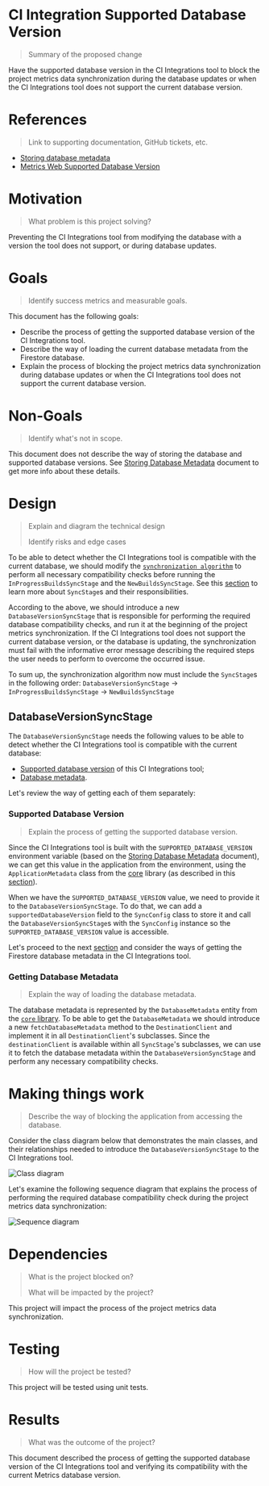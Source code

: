 # CI Integration Supported Database Version
> Summary of the proposed change

Have the supported database version in the CI Integrations tool to block the project metrics data synchronization during the database updates or when the CI Integrations tool does not support the current database version.

# References
> Link to supporting documentation, GitHub tickets, etc.
- [Storing database metadata](https://github.com/platform-platform/monorepo/blob/master/metrics/docs/01_storing_database_metadata.md)
- [Metrics Web Supported Database Version](https://github.com/platform-platform/monorepo/blob/master/metrics/web/docs/features/supported_database_version/01_supported_database_version.md)

# Motivation
> What problem is this project solving?

Preventing the CI Integrations tool from modifying the database with a version the tool does not support, or during database updates.

# Goals
> Identify success metrics and measurable goals.

This document has the following goals:
- Describe the process of getting the supported database version of the CI Integrations tool.
- Describe the way of loading the current database metadata from the Firestore database.
- Explain the process of blocking the project metrics data synchronization during database updates or when the CI Integrations tool does not support the current database version.

# Non-Goals
> Identify what's not in scope.

This document does not describe the way of storing the database and supported database versions. See [Storing Database Metadata](https://github.com/platform-platform/monorepo/blob/master/metrics/docs/01_storing_database_metadata.md) document to get more info about these details.

# Design
> Explain and diagram the technical design
>
> Identify risks and edge cases

To be able to detect whether the CI Integrations tool is compatible with the current database, we should modify the [`synchronization algorithm`](https://github.com/platform-platform/monorepo/blob/master/metrics/ci_integrations/docs/06_builds_synchronization.md#synchronization-algorithm) to perform all necessary compatibility checks before running the `InProgressBuildsSyncStage` and the `NewBuildsSyncStage`. See this [section](https://github.com/platform-platform/monorepo/blob/master/metrics/ci_integrations/docs/features/in_progress_builds/in_progress_builds_introduction.md#sync-algorithm-stages) to learn more about `SyncStage`s and their responsibilities.

According to the above, we should introduce a new `DatabaseVersionSyncStage` that is responsible for performing the required database compatibility checks, and run it at the beginning of the project metrics synchronization. If the CI Integrations tool does not support the current database version, or the database is updating, the synchronization must fail with the informative error message describing the required steps the user needs to perform to overcome the occurred issue. 

To sum up, the synchronization algorithm now must include the `SyncStage`s in the following order:
`DatabaseVersionSyncStage` -> `InProgressBuildsSyncStage` -> `NewBuildsSyncStage`

## DatabaseVersionSyncStage
The `DatabaseVersionSyncStage` needs the following values to be able to detect whether the CI Integrations tool is compatible with the current database:
- [Supported database version](#Supported-Database-Version) of this CI Integrations tool;
- [Database metadata](#Getting-Database-Metadata).

Let's review the way of getting each of them separately:

### Supported Database Version
> Explain the process of getting the supported database version.

Since the CI Integrations tool is built with the `SUPPORTED_DATABASE_VERSION` environment variable (based on the [Storing Database Metadata](https://github.com/platform-platform/monorepo/blob/master/metrics/docs/01_storing_database_metadata.md#supported-database-version) document), we can get this value in the application from the environment, using the `ApplicationMetadata` class from the [core](https://github.com/platform-platform/monorepo/tree/master/metrics/core) library (as described in this [section](https://github.com/platform-platform/monorepo/blob/master/metrics/web/docs/features/supported_database_version/01_supported_database_version.md#supported-database-version)).

When we have the `SUPPORTED_DATABASE_VERSION` value, we need to provide it to the `DatabaseVersionSyncStage`.  To do that, we can add a `supportedDatabaseVersion` field to the `SyncConfig` class to store it and call the `DatabaseVersionSyncStage`s with the `SyncConfig` instance so the `SUPPORTED_DATABASE_VERSION` value is accessible.

Let's proceed to the next [section](#Getting-Database-Metadata) and consider the ways of getting the Firestore database metadata in the CI Integrations tool.

### Getting Database Metadata
> Explain the way of loading the database metadata.

The database metadata is represented by the `DatabaseMetadata` entity from the [`core` library](https://github.com/platform-platform/dashboard/tree/master/metrics/core). To be able to get the `DatabaseMetadata` we should introduce a new `fetchDatabaseMetadata` method to the `DestinationClient` and implement it in all `DestinationClient`'s subclasses. Since the `destinationClient` is available within all `SyncStage`'s subclasses, we can use it to fetch the database metadata within the `DatabaseVersionSyncStage` and perform any necessary compatibility checks.

# Making things work
> Describe the way of blocking the application from accessing the database.

Consider the class diagram below that demonstrates the main classes, and their relationships needed to introduce the `DatabaseVersionSyncStage` to the CI Integrations tool.

![Class diagram](http://www.plantuml.com/plantuml/proxy?cache=no&fmt=svg&src=https://github.com/platform-platform/dashboard/raw/ci_integrations_supported_database_version_doc/metrics/ci_integrations/docs/features/supported_database_version/diagrams/ci_integrations_supported_db_version_class_diagram.puml)

Let's examine the following sequence diagram that explains the process of performing the required database compatibility check during the project metrics data synchronization:

![Sequence diagram](http://www.plantuml.com/plantuml/proxy?cache=no&fmt=svg&src=https://github.com/platform-platform/dashboard/raw/ci_integrations_supported_database_version_doc/metrics/ci_integrations/docs/features/supported_database_version/diagrams/ci_integrations_supported_db_version_sequence_diagram.puml)

# Dependencies
> What is the project blocked on?
>
> What will be impacted by the project?

This project will impact the process of the project metrics data synchronization.

# Testing
> How will the project be tested?

This project will be tested using unit tests.

# Results
> What was the outcome of the project?

This document described the process of getting the supported database version of the CI Integrations tool and verifying its compatibility with the current Metrics database version. 
